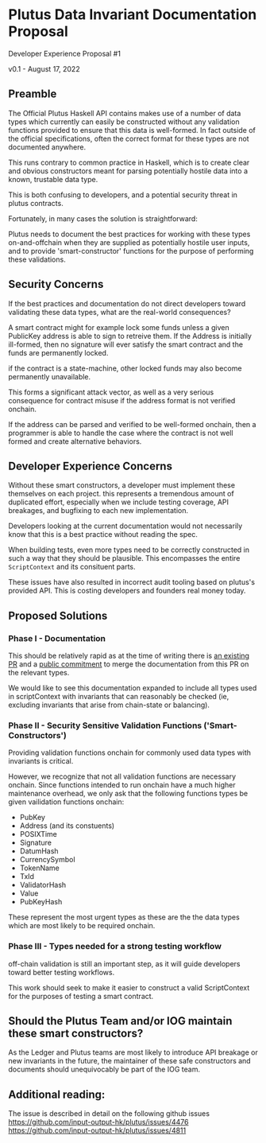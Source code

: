 
# Plutus Data Invariant Documentation Proposal
Developer Experience Proposal #1

v0.1 - August 17, 2022

## Preamble
The Official Plutus Haskell API contains makes use of a number of data types which currently can easily be constructed without any validation functions provided to ensure that this data is well-formed. In fact outside of the official specifications, often the correct format for these types are not documented anywhere.

This runs contrary to common practice in Haskell, which is to create clear and obvious constructors meant for parsing potentially hostile data into a known, trustable data type.

This is both confusing to developers, and a potential security threat in plutus contracts.

Fortunately, in many cases the solution is straightforward:

Plutus needs to document the best practices for working with these types on-and-offchain when they are supplied as potentially hostile user inputs, and to provide 'smart-constructor' functions for the purpose of performing these validations.

## Security Concerns
If the best practices and documentation do not direct developers toward validating these data types, what are the real-world consequences?

A smart contract might for example lock some funds unless a given PublicKey address is able to sign to retreive them.  If the Address is initially ill-formed, then no signature will ever satisfy the smart contract and the funds are permanently locked.

if the contract is a state-machine, other locked funds may also become permanently unavailable.

This forms a significant attack vector, as well as a very serious consequence for contract misuse if the address format is not verified onchain.

If the address can be parsed and verified to be well-formed onchain, then a programmer is able to handle the case where the contract is not well formed and create alternative behaviors.

## Developer Experience Concerns

Without these smart constructors, a developer must implement these themselves on each project. this represents a tremendous amount of duplicated effort, especially when we include testing coverage, API breakages, and bugfixing to each new implementation.

Developers looking at the current documentation would not necessarily know that this is a best practice without reading the spec.

When building tests, even more types need to be correctly constructed in such a way that they should be plausible. This encompasses the entire `ScriptContext` and its consituent parts.

These issues have also resulted in incorrect audit tooling based on plutus's provided API. This is costing developers and founders real money today.

## Proposed Solutions
### Phase I - Documentation
This should be relatively rapid as at the time of writing there is [an existing PR](https://github.com/input-output-hk/plutus/pull/4597/files) and a [public commitment](https://github.com/input-output-hk/plutus/issues/4476#issuecomment-1213360220) to merge the documentation from this PR on the relevant types.

We would like to see this documentation expanded to include all types used in scriptContext with invariants that can reasonably be checked (ie, excluding invariants that arise from chain-state or balancing).

### Phase II - Security Sensitive Validation Functions ('Smart-Constructors')
Providing validation functions onchain for commonly used data types with invariants is critical.

However, we recognize that not all validation functions are necessary onchain. Since functions intended to run onchain have a much higher maintenance overhead, we only ask that the following functions types be given vailidation functions onchain:
- PubKey 
- Address (and its constuents)
- POSIXTime 
- Signature 
- DatumHash
- CurrencySymbol
- TokenName
- TxId
- ValidatorHash
- Value
- PubKeyHash

These represent the most urgent types as these are the the data types which are most likely to be required onchain. 

### Phase III - Types needed for a strong testing workflow
off-chain validation is still an important step, as it will guide developers toward better testing workflows.

This work should seek to make it easier to construct a valid ScriptContext for the purposes of testing a smart contract.

## Should the Plutus Team and/or IOG maintain these smart constructors?
As the Ledger and Plutus teams are most likely to introduce API breakage or new invariants in the future, the maintainer of these safe constructors and documents should unequivocably be part of the IOG team.

## Additional reading:

The issue is described in detail on the following github issues
https://github.com/input-output-hk/plutus/issues/4476
https://github.com/input-output-hk/plutus/issues/4811
